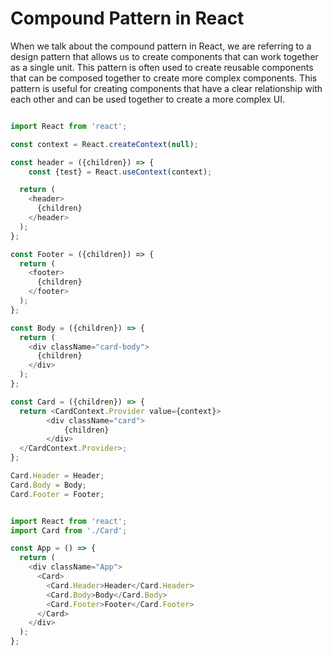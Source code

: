 
# Compound Pattern in React

When we talk about the compound pattern in React, we are referring to a design pattern that allows us to create components that can work together as a single unit. This pattern is often used to create reusable components that can be composed together to create more complex components.
This pattern is useful for creating components that have a clear relationship with each other and can be used together to create a more complex UI.

```javascript

import React from 'react';

const context = React.createContext(null);

const header = ({children}) => {
    const {test} = React.useContext(context);

  return (
    <header>
      {children}
    </header>
  );
};

const Footer = ({children}) => {
  return (
    <footer>
      {children}
    </footer>
  );
};

const Body = ({children}) => {
  return (
    <div className="card-body">
      {children}
    </div>
  );
};

const Card = ({children}) => {
  return <CardContext.Provider value={context}>
        <div className="card">
            {children}
        </div>
  </CardContext.Provider>;
};

Card.Header = Header;
Card.Body = Body;
Card.Footer = Footer;
```

```javascript

import React from 'react';
import Card from './Card';

const App = () => {
  return (
    <div className="App">
      <Card>
        <Card.Header>Header</Card.Header>
        <Card.Body>Body</Card.Body>
        <Card.Footer>Footer</Card.Footer>
      </Card>
    </div>
  );
};
```

